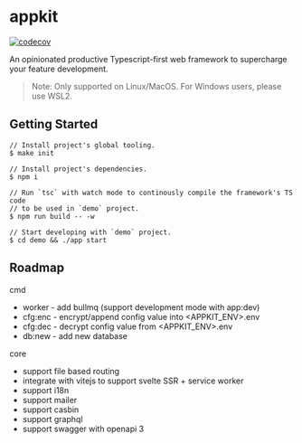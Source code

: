 # appkit

[![codecov](https://codecov.io/gh/appist/appkit/branch/main/graph/badge.svg?token=VD7K1YEwf9)](https://codecov.io/gh/appist/appkit)

An opinionated productive Typescript-first web framework to supercharge your feature development.

> Note: Only supported on Linux/MacOS. For Windows users, please use WSL2.

## Getting Started

```
// Install project's global tooling.
$ make init

// Install project's dependencies.
$ npm i

// Run `tsc` with watch mode to continously compile the framework's TS code
// to be used in `demo` project.
$ npm run build -- -w

// Start developing with `demo` project.
$ cd demo && ./app start
```

## Roadmap

cmd

- worker - add bullmq (support development mode with app:dev)
- cfg:enc - encrypt/append config value into <APPKIT_ENV>.env
- cfg:dec - decrypt config value from <APPKIT_ENV>.env
- db:new - add new database

core

- support file based routing
- integrate with vitejs to support svelte SSR + service worker
- support i18n
- support mailer
- support casbin
- support graphql
- support swagger with openapi 3
